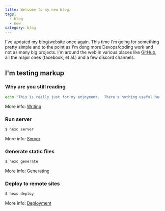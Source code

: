 ```yaml
---
title: Welcome to my new blog.
tags: 
  - blog
  - new
category: blog
---
```

I've updated my blog/website once again.  This time I'm going for something pretty simple and to the point as I'm dong more Devops/coding work and not as many big projects.  I'm around the web in various places like [GitHub](https://github.com/chrisbergeron), all the major ones (facebook, et al.)  and a few discord channels.

## I'm testing markup

### Why are you still reading

``` bash
echo "This is really just for my enjoyment.  There's nothing useful here yet."
```

More info: [Writing](https://hexo.io/docs/writing.html)

### Run server

``` bash
$ hexo server
```

More info: [Server](https://hexo.io/docs/server.html)

### Generate static files

``` bash
$ hexo generate
```

More info: [Generating](https://hexo.io/docs/generating.html)

### Deploy to remote sites

``` bash
$ hexo deploy
```

More info: [Deployment](https://hexo.io/docs/deployment.html)
